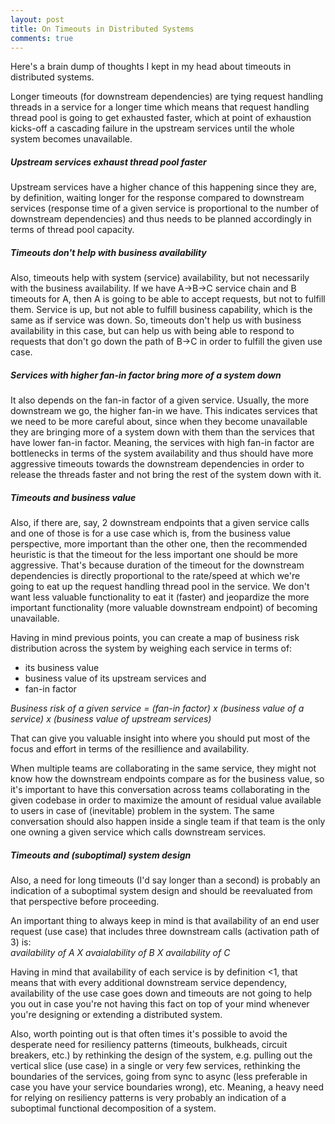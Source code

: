 ```yaml
---
layout: post
title: On Timeouts in Distributed Systems
comments: true
---
```



Here's a brain dump of thoughts I kept in my head about timeouts in distributed systems.

Longer timeouts (for downstream dependencies) are tying request handling threads in a service for a longer time which means that request handling thread pool is going to get exhausted faster, which at point of exhaustion kicks-off a cascading failure in the upstream services until the whole system becomes unavailable.

##### Upstream services exhaust thread pool faster
Upstream services have a higher chance of this happening since they are, by definition, waiting longer for the response compared to downstream services (response time of a given service is proportional to the number of downstream dependencies) and thus needs to be planned accordingly in terms of thread pool capacity.

##### Timeouts don't help with business availability
Also, timeouts help with system (service) availability, but not necessarily with the business availability.
If we have A→B→C service chain and B timeouts for A, then A is going to be able to accept requests, but not to fulfill them. Service is up, but not able to fulfill business capability, which is the same as if service was down. So, timeouts don't help us with business availability in this case, but can help us with being able to respond to requests that don't go down the path of B→C in order to fulfill the given use case.

##### Services with higher fan-in factor bring more of a system down
It also depends on the fan-in factor of a given service. Usually, the more downstream we go, the higher fan-in we have. This indicates services that we need to be more careful about, since when they become unavailable they are bringing more of a system down with them than the services that have lower fan-in factor.
Meaning, the services with high fan-in factor are bottlenecks in terms of the system availability and thus should have more aggressive timeouts towards the downstream dependencies in order to release the threads faster and not bring the rest of the system down with it.

##### Timeouts and business value
Also, if there are, say, 2 downstream endpoints that a given service calls and one of those is for a use case which is, from the business value perspective, more important than the other one, then the recommended heuristic is that the timeout for the less important one should be more aggressive. That's because duration of the timeout for the downstream dependencies is directly proportional to the rate/speed at which we're going to eat up the request handling thread pool in the service. We don't want less valuable functionality to eat it (faster) and jeopardize the more important functionality (more valuable downstream endpoint) of becoming unavailable.  

Having in mind previous points, you can create a map of business risk distribution across the system by weighing each service in terms of:
- its business value
- business value of its upstream services and
- fan-in factor

_Business risk of a given service = (fan-in factor) x (business value of a service) x (business value of upstream services)_

That can give you valuable insight into where you should put most of the focus and effort in terms of the resillience and availability.


When multiple teams are collaborating in the same service, they might not know how the downstream endpoints compare as for the business value, so it's important to have this conversation across teams collaborating in the given codebase in order to maximize the amount of residual value available to users in case of (inevitable) problem in the system.
The same conversation should also happen inside a single team if that team is the only one owning a given service which calls downstream services.

##### Timeouts and (suboptimal) system design
Also, a need for long timeouts (I'd say longer than a second) is probably an indication of a suboptimal system design and should be reevaluated from that perspective before proceeding.

An important thing to always keep in mind is that availability of an end user request (use case) that includes three downstream calls (activation path of 3) is:  
_availability of A X avaialability of B X availability of C_  

Having in mind that availability of each service is by definition <1, that means that with every additional downstream service dependency, availability of the use case goes down and timeouts are not going to help you out in case you're not having this fact on top of your mind whenever you're designing or extending a distributed system.

Also, worth pointing out is that often times it's possible to avoid the desperate need for resiliency patterns (timeouts, bulkheads, circuit breakers, etc.) by rethinking the design of the system, e.g. pulling out the vertical slice (use case) in a single or very few services, rethinking the boundaries of the services, going from sync to async (less preferable in case you have your service boundaries wrong), etc.
Meaning, a heavy need for relying on resiliency patterns is very probably an indication of a suboptimal functional decomposition of a system.
